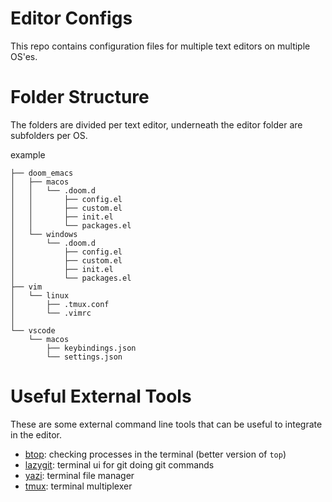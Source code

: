 # Editor Configs
This repo contains configuration files for multiple text editors on multiple OS'es.

# Folder Structure
The folders are divided per text editor, underneath the editor folder are subfolders per OS.<br>

example
``` text
├── doom_emacs
│   ├── macos
│   │   └── .doom.d
│   │       ├── config.el
│   │       ├── custom.el
│   │       ├── init.el
│   │       └── packages.el
│   └── windows
│       └── .doom.d
│           ├── config.el
│           ├── custom.el
│           ├── init.el
│           └── packages.el
├── vim
│   └── linux
│       ├── .tmux.conf
│       └── .vimrc
│
└── vscode
    └── macos
        ├── keybindings.json
        └── settings.json
```

# Useful External Tools
These are some external command line tools that can be useful to integrate in the editor.

- [btop](https://github.com/aristocratos/btop): checking processes in the terminal (better version of `top`)
- [lazygit](https://github.com/jesseduffield/lazygit): terminal ui for git doing git commands
- [yazi](https://github.com/sxyazi/yazi): terminal file manager
- [tmux](https://github.com/tmux/tmux/wiki): terminal multiplexer

